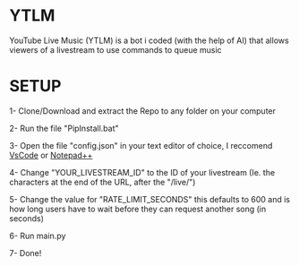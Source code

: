 # YTLM
YouTube Live Music  (YTLM) is a bot i coded (with the help of AI) that allows viewers of a livestream to use commands to queue music

# SETUP
1- Clone/Download and extract the Repo to any folder on your computer

2- Run the file "PipInstall.bat"

3- Open the file "config.json" in your text editor of choice, I reccomend [VsCode](https://code.visualstudio.com/download) or [Notepad++](https://notepad-plus-plus.org/downloads/v8.6.7/)

4- Change "YOUR_LIVESTREAM_ID" to the ID of your livestream (Ie. the characters at the end of the URL, after the "/live/")

5- Change the value for "RATE_LIMIT_SECONDS" this defaults to 600 and is how long users have to wait before they can request another song (in seconds)

6- Run main.py

7- Done!
